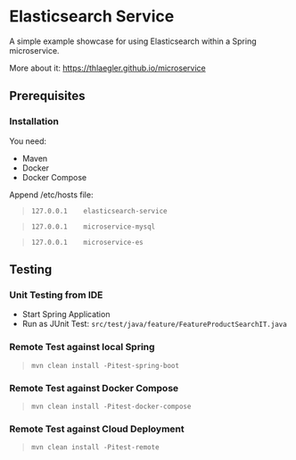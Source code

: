 # Elasticsearch Service

A simple example showcase for using Elasticsearch within a Spring microservice.

More about it: https://thlaegler.github.io/microservice


## Prerequisites

### Installation

You need:
- Maven
- Docker
- Docker Compose

Append /etc/hosts file:

> `127.0.0.1	elasticsearch-service`

> `127.0.0.1	microservice-mysql`

> `127.0.0.1	microservice-es`


## Testing

### Unit Testing from IDE

- Start Spring Application
- Run as JUnit Test: `src/test/java/feature/FeatureProductSearchIT.java`

### Remote Test against local Spring

> `mvn clean install -Pitest-spring-boot`

### Remote Test against Docker Compose

> `mvn clean install -Pitest-docker-compose`

### Remote Test against Cloud Deployment

> `mvn clean install -Pitest-remote`
